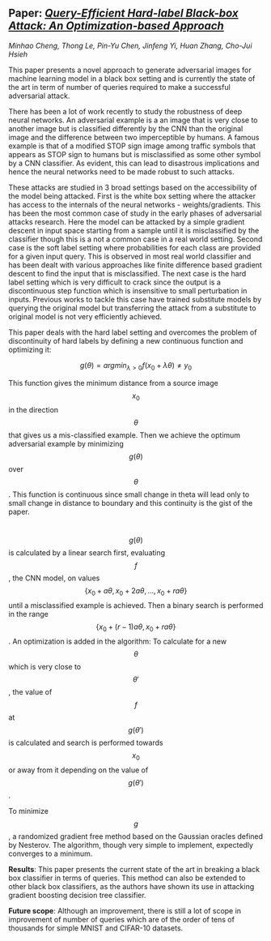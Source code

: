 ## Paper: [_**Query-Efficient Hard-label Black-box Attack: An Optimization-based Approach**_](https://arxiv.org/abs/1807.04457)

*Minhao Cheng, Thong Le, Pin-Yu Chen, Jinfeng Yi, Huan Zhang, Cho-Jui Hsieh*

This paper presents a novel approach to generate adversarial images for machine learning model in a black box setting and is currently the state of the art in term of number of queries required to make a successful adversarial attack.

​There has been a lot of work recently to study the robustness of deep neural networks. An adversarial example is a an image that is very close to another image but is classified differently by the CNN than the original image and the difference between two imperceptible by humans. A famous example is that of a modified STOP sign image among traffic symbols that appears as STOP sign to humans but is misclassified as some other symbol by a CNN classifier. As evident, this can lead to disastrous implications and hence the neural networks need to be made robust to such attacks.

​These attacks are studied in 3 broad settings based on the accessibility of the model being attacked. First is the white box setting where the attacker has access to the internals of the neural networks - weights/gradients. This has been the most common case of study in the early phases of adversarial attacks research. Here the model can be attacked by a simple gradient descent in input space starting from a sample until it is misclassified by the classifier though this is a not a common case in a real world setting. Second case is the soft label setting where probabilities for each class are provided for a given input query. This is observed in most real world classifier and has been dealt with various approaches like finite difference based gradient descent to find the input that is misclassified. The next case is the hard label setting which is very difficult to crack since the output is a discontinuous step function which is insensitive to small perturbation in inputs. Previous works to tackle this case have trained substitute models by querying the original model but transferring the attack from a substitute to original model is not very efficiently achieved.

​This paper deals with the hard label setting and overcomes the problem of discontinuity of hard labels by defining a new continuous function and optimizing it:

$$g(\theta) = argmin_{\lambda>0} f(x_0 + \lambda\theta) \neq y_0$$

This function gives the minimum distance from a source image $$x_0$$ in the direction $$\theta$$ that gives us a mis-classified example. Then we achieve the optimum adversarial example by minimizing $$g(\theta)$$ over $$\theta$$. This function is continuous since small change in theta will lead only to small change in distance to boundary and this continuity is the gist of the paper.

​$$g(\theta)$$ is calculated by a linear search first, evaluating  $$f$$, the CNN model, on values $$\{x_0 + a\theta, x_0 + 2a\theta,...,x_0 + ra\theta\}$$ until a misclassified example is achieved. Then a binary search is performed in the range $$\{x_0 + (r-1)a\theta, x_0 + ra\theta\}$$. An optimization is added in the algorithm: To calculate for a new $$\theta$$ which is very close to $$\theta'$$, the value of $$f$$ at $$g(\theta')$$ is calculated and search is performed towards $$x_0$$ or away from it depending on the value of $$g(\theta')$$. 

To minimize $$g$$, a randomized gradient free method based on the Gaussian oracles defined by Nesterov. The algorithm, though very simple to implement, expectedly converges to a minimum.

**Results**: This paper presents the current state of the art in breaking a black box classifier in terms of queries. This method can also be extended to other black box classifiers, as the authors have shown its use in attacking gradient boosting decision tree classifier.

**Future scope**: Although an improvement, there is still a lot of scope in improvement of number of queries  which are of the order of tens of thousands for simple MNIST and CIFAR-10 datasets.